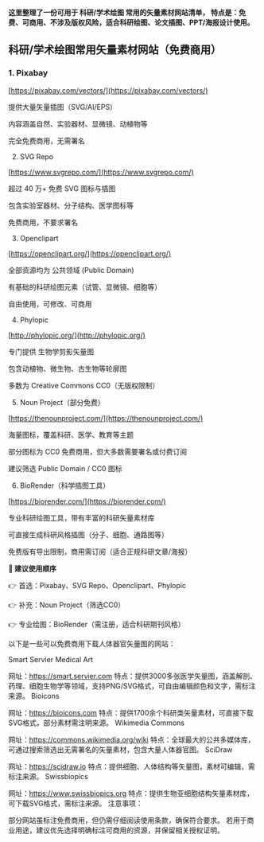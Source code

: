 **这里整理了一份可用于 科研/学术绘图 常用的矢量素材网站清单，
特点是：免费、可商用、不涉及版权风险，适合科研绘图、论文插图、PPT/海报设计使用。**

## 科研/学术绘图常用矢量素材网站（免费商用）

### 1. Pixabay

[https://pixabay.com/vectors/](https://pixabay.com/vectors/)

提供大量矢量插图（SVG/AI/EPS）

内容涵盖自然、实验器材、显微镜、动植物等

完全免费商用，无需署名

2. SVG Repo

[https://www.svgrepo.com/](https://www.svgrepo.com/)

超过 40 万+ 免费 SVG 图标与插图

包含实验室器材、分子结构、医学图标等

免费商用，不要求署名

3. Openclipart

[https://openclipart.org/](https://openclipart.org/)

全部资源均为 公共领域 (Public Domain)

有基础的科研绘图元素（试管、显微镜、细胞等）

自由使用，可修改、可商用

4. Phylopic

[http://phylopic.org/](http://phylopic.org/)

专门提供 生物学剪影矢量图

包含动植物、微生物、古生物等轮廓图

多数为 Creative Commons CC0（无版权限制）

5. Noun Project（部分免费）

[https://thenounproject.com/](https://thenounproject.com/)

海量图标，覆盖科研、医学、教育等主题

部分图标为 CC0 免费商用，但大多数需要署名或付费订阅

建议筛选 Public Domain / CC0 图标

6. BioRender（科学插图工具）

[https://biorender.com/](https://biorender.com/)

专业科研绘图工具，带有丰富的科研矢量素材库

可直接生成科研风格插图（分子、细胞、通路图等）

免费版有导出限制，商用需订阅（适合正规科研文章/海报）

**📌 建议使用顺序**

👉 首选：Pixabay、SVG Repo、Openclipart、Phylopic

👉 补充：Noun Project（筛选CC0）

👉 专业绘图：BioRender（需注册，适合科研期刊风格）



以下是一些可以免费商用下载人体器官矢量图的网站：

Smart Servier Medical Art

网址：https://smart.servier.com
特点：提供3000多张医学矢量图，涵盖解剖、药理、细胞生物学等领域，支持PNG/SVG格式，可自由编辑颜色和文字，需标注来源。
Bioicons

网址：https://bioicons.com
特点：提供1700余个科研类矢量素材，可直接下载SVG格式，部分素材需注明来源。
Wikimedia Commons

网址：https://commons.wikimedia.org/wiki
特点：全球最大的公共多媒体库，可通过搜索筛选出无需署名的矢量素材，包含大量人体器官图。
SciDraw

网址：https://scidraw.io
特点：提供细胞、人体结构等矢量图，素材可编辑，需标注来源。
Swissbiopics

网址：https://www.swissbiopics.org
特点：提供生物亚细胞结构矢量素材库，可下载SVG格式，需标注来源。
注意事项：

部分网站虽标注免费商用，但仍需仔细阅读使用条款，确保符合要求。
若用于商业用途，建议优先选择明确标注可商用的资源，并保留相关授权证明。
